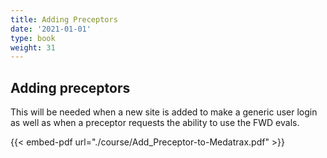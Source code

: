 ```yaml
---
title: Adding Preceptors
date: '2021-01-01'
type: book
weight: 31
---
```



## Adding preceptors

This will be needed when a new site is added to make a generic user login as well as when a preceptor requests the ability to use the FWD evals.

{{< embed-pdf url="./course/Add_Preceptor-to-Medatrax.pdf" >}}

